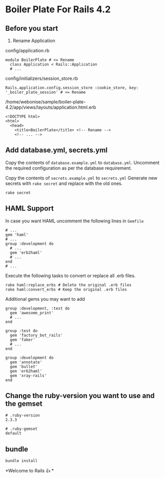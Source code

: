 # Boiler Plate For Rails 4.2

## Before you start

1. Rename Application

config/application.rb

    module BoilerPlate # <= Rename
      class Application < Rails::Application
      # ...

config/initializers/session_store.rb

    Rails.application.config.session_store :cookie_store, key: '_boiler_plate_session' # <= Rename


/home/webonise/sample/boiler-plate-4.2/app/views/layouts/application.html.erb

    <!DOCTYPE html>
    <html>
      <head>
        <title>BoilerPlate</title> <!-- Rename -->
        <!-- ... -->

## Add database.yml, secrets.yml

Copy the contents of `database.example.yml` to `database.yml`.
Uncomment the required configuration as per the database requirement.

Copy the contents of `secrets.example.yml` to `secrets.yml`
Generate new secrets with `rake secret` and replace with the old ones.

    rake secret

## HAML Support

In case you want HAML uncomment the following lines in `Gemfile`

    # ...
    gem 'haml'
    # ...
    group :development do
      # ...
      gem 'erb2haml'
      # ...
    end
    # ...

Execute the following tasks to convert or replace all .erb files.

    rake haml:replace_erbs # Delete the original .erb files
    rake haml:convert_erbs # Keep the original .erb files

Additional gems you may want to add

    group :development, :test do
      gem 'awesome_print'
      # ...
    end

    group :test do
      gem 'factory_bot_rails'
      gem 'faker'
      # ...
    end

    group :development do
      gem 'annotate'
      gem 'bullet'
      gem 'erb2haml'
      gem 'xray-rails'
    end

## Change the ruby-version you want to use and the gemset

    # .ruby-version
    2.3.3

    # .ruby-gemset
    default

## bundle

    bundle install

*Welcome to Rails :+1: *
